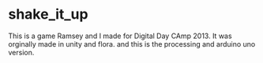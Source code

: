shake_it_up
===========
This is a game Ramsey and I made for Digital Day CAmp 2013. 
It was orginally made in unity and flora. and this is the processing and arduino uno version. 
